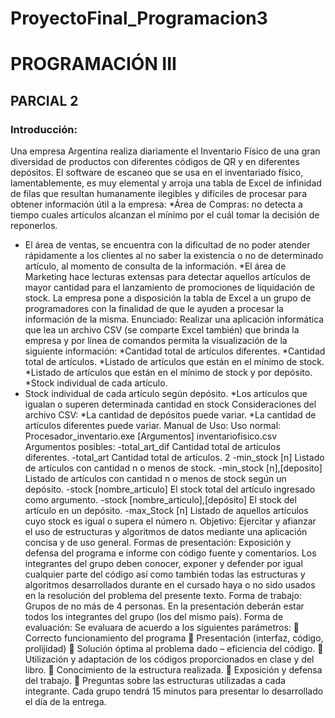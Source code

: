 # ProyectoFinal_Programacion3

# PROGRAMACIÓN III
## PARCIAL 2
### Introducción:
Una empresa Argentina realiza diariamente el Inventario Físico de una gran diversidad de productos con
diferentes códigos de QR y en diferentes depósitos. El software de escaneo que se usa en el inventariado físico,
lamentablemente, es muy elemental y arroja una tabla de Excel de infinidad de filas que resultan humanamente
ilegibles y difíciles de procesar para obtener información útil a la empresa:
*Área de Compras: no detecta a tiempo cuales artículos alcanzan el mínimo por el cuál tomar la decisión de
reponerlos.
* El área de ventas, se encuentra con la dificultad de no poder atender rápidamente a los clientes al no saber
la existencia o no de determinado artículo, al momento de consulta de la información.
*El área de Marketing hace lecturas extensas para detectar aquellos artículos de mayor cantidad para el
lanzamiento de promociones de liquidación de stock.
La empresa pone a disposición la tabla de Excel a un grupo de programadores con la finalidad de que le
ayuden a procesar la información de la misma.
Enunciado:
Realizar una aplicación informática que lea un archivo CSV (se comparte Excel también) que brinda la
empresa y por línea de comandos permita la visualización de la siguiente información:
*Cantidad total de artículos diferentes.
*Cantidad total de artículos.
*Listado de artículos que están en el mínimo de stock.
*Listado de artículos que están en el mínimo de stock y por depósito.
*Stock individual de cada artículo.
* Stock individual de cada artículo según depósito.
*Los artículos que igualan o superen determinada cantidad en stock
Consideraciones del archivo CSV:
*La cantidad de depósitos puede variar.
*La cantidad de artículos diferentes puede variar.
Manual de Uso:
Uso normal:
Procesador_inventario.exe [Argumentos] inventariofisico.csv
Argumentos posibles:
-total_art_dif Cantidad total de artículos diferentes.
-total_art Cantidad total de artículos.
2
-min_stock [n] Listado de artículos con cantidad n o menos de stock.
-min_stock [n],[deposito] Listado de artículos con cantidad n o menos de stock según un depósito.
-stock [nombre_articulo] El stock total del artículo ingresado como argumento.
-stock [nombre_articulo],[depósito] El stock del artículo en un depósito.
-max_Stock [n] Listado de aquellos artículos cuyo stock es igual o supera el número n.
Objetivo: Ejercitar y afianzar el uso de estructuras y algoritmos de datos mediante una aplicación concisa y de uso
general.
Formas de presentación: Exposición y defensa del programa e informe con código fuente y comentarios. Los
integrantes del grupo deben conocer, exponer y defender por igual cualquier parte del
código así como también todas las estructuras y algoritmos desarrollados durante en el
cursado haya o no sido usados en la resolución del problema del presente texto. Forma de
trabajo: Grupos de no más de 4 personas. En la presentación deberán estar todos los
integrantes del grupo (los del mismo país).
Forma de evaluación: Se evaluara de acuerdo a los siguientes parámetros:
 Correcto funcionamiento del programa
 Presentación (interfaz, código, prolijidad)
 Solución óptima al problema dado – eficiencia del código.
 Utilización y adaptación de los códigos proporcionados en clase y del libro.
 Conocimiento de la estructura realizada.
 Exposición y defensa del trabajo.
 Preguntas sobre las estructuras utilizadas a cada integrante.
Cada grupo tendrá 15 minutos para presentar lo desarrollado el día de la entrega.
